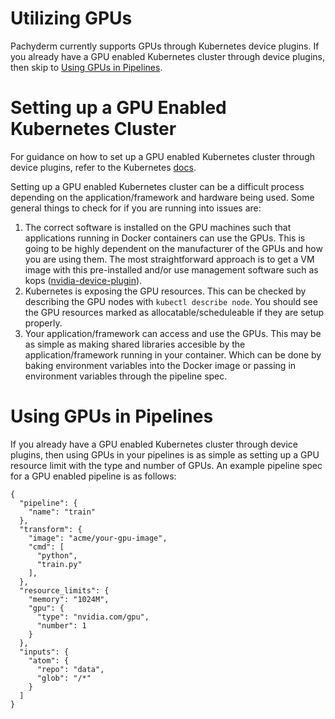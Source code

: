 # Utilizing GPUs

Pachyderm currently supports GPUs through Kubernetes device plugins. If you already have a GPU enabled Kubernetes cluster through device plugins, then skip to [Using GPUs in Pipelines](gpus.html#using-gpus-in-pipelines).

# Setting up a GPU Enabled Kubernetes Cluster

For guidance on how to set up a GPU enabled Kubernetes cluster through device plugins, refer to the Kubernetes [docs](https://kubernetes.io/docs/tasks/manage-gpus/scheduling-gpus/).  

Setting up a GPU enabled Kubernetes cluster can be a difficult process depending on the application/framework and hardware being used. Some general things to check for if you are running into issues are:

1. The correct software is installed on the GPU machines such that applications running in Docker containers can use the GPUs. This is going to be highly dependent on the manufacturer of the GPUs and how you are using them. The most straightforward approach is to get a VM image with this pre-installed and/or use management software such as kops ([nvidia-device-plugin](https://github.com/kubernetes/kops/tree/master/hooks/nvidia-device-plugin)).
2. Kubernetes is exposing the GPU resources. This can be checked by describing the GPU nodes with `kubectl describe node`. You should see the GPU resources marked as allocatable/scheduleable if they are setup properly.
3. Your application/framework can access and use the GPUs. This may be as simple as making shared libraries accesible by the application/framework running in your container. Which can be done by baking environment variables into the Docker image or passing in environment variables through the pipeline spec.

# Using GPUs in Pipelines

 If you already have a GPU enabled Kubernetes cluster through device plugins, then using GPUs in your pipelines is as simple as setting up a GPU resource limit with the type and number of GPUs. An example pipeline spec for a GPU enabled pipeline is as follows:

```
{
  "pipeline": {
    "name": "train"
  },
  "transform": {
    "image": "acme/your-gpu-image",
    "cmd": [
      "python",
      "train.py"
    ],
  },
  "resource_limits": {
    "memory": "1024M",
    "gpu": {
      "type": "nvidia.com/gpu",
      "number": 1
    }
  },
  "inputs": {
    "atom": {
      "repo": "data",
      "glob": "/*"
    }
  ]
}
```
